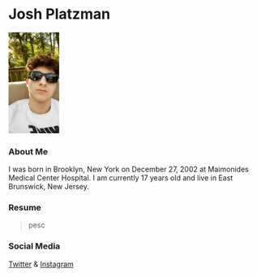 # Josh Platzman

<img src="me.jpg" width="100">

### About Me
I was born in Brooklyn, New York on December 27, 2002 at Maimonides Medical Center Hospital. I am currently 17 years old and live in East Brunswick, New Jersey. 

### Resume
>pesc

### Social Media

[Twitter](https://twitter.com/JPlatzman) &
[Instagram](https://www.instagram.com/joshplatzman/?hl=en)

